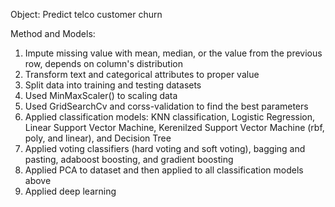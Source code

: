 Object: Predict telco customer churn

Method and Models: 
  1. Impute missing value with mean, median, or the value from the previous row, depends on column's distribution
  2. Transform text and categorical attributes to proper value
  3. Split data into training and testing datasets
  4. Used MinMaxScaler() to scaling data
  5. Used GridSearchCv and corss-validation to find the best parameters
  6. Applied classification models: KNN classification, Logistic Regression, Linear Support Vector Machine, Kerenilzed Support Vector Machine (rbf, poly, and linear), and Decision Tree
  7. Applied voting classifiers (hard voting and soft voting), bagging and pasting, adaboost boosting, and gradient boosting
  8. Applied PCA to dataset and then applied to all classification models above
  9. Applied deep learning 

